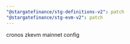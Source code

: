 ```yaml
---
"@stargatefinance/stg-definitions-v2": patch
"@stargatefinance/stg-evm-v2": patch
---
```


cronos zkevm mainnet config
